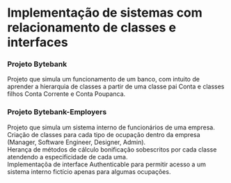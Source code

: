 # Implementação de sistemas com relacionamento de classes e interfaces

### Projeto Bytebank

Projeto que simula um funcionamento de um banco, com intuito de aprender a hierarquia de classes a partir de uma classe pai Conta e classes filhos Conta Corrente e Conta Poupanca.

### Projeto Bytebank-Employers

Projeto que simula um sistema interno de funcionários de uma empresa. <br/>
Criação de classes para cada tipo de ocupação dentro da empresa (Manager, Software Engineer, Designer, Admin).<br/>
Herança de métodos de cálculo bonificação sobescritos por cada classe atendendo a especificidade de cada uma.<br/>
Implementaçõa de interface Authenticable para permitir acesso a um sistema interno fictício apenas para algumas ocupações.<br/>
